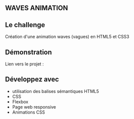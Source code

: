 ## WAVES ANIMATION

## Le challenge

Création d'une animation waves (vagues) en HTML5 et CSS3

## Démonstration

Lien vers le projet :

## Développez avec

- utilisation des balises sémantiques HTML5
- CSS
- Flexbox
- Page web responsive
- Animations CSS
